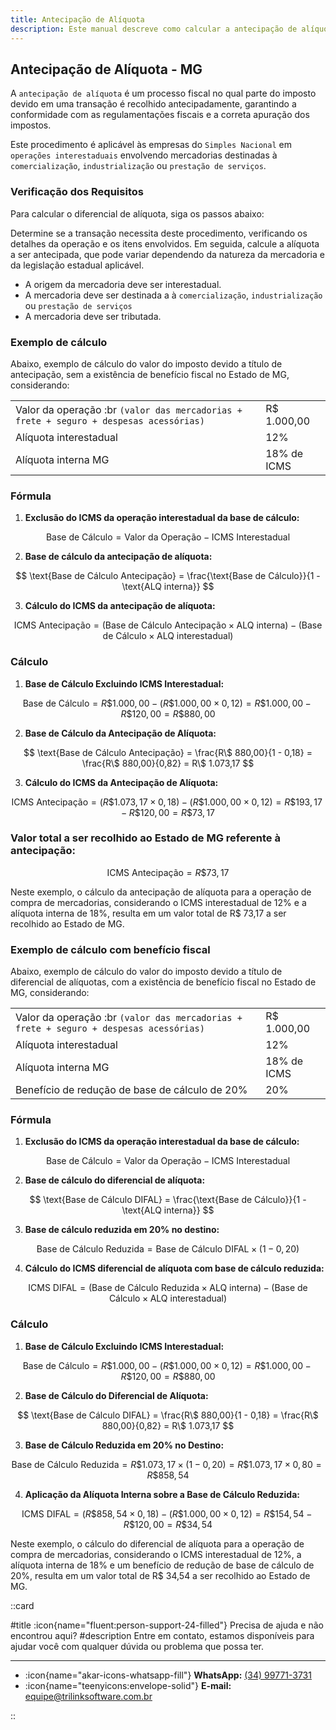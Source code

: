 ```yaml
---
title: Antecipação de Alíquota 
description: Este manual descreve como calcular a antecipação de alíquota para empresas do Simples Nacional em produtos destinados à comercialização, industrialização ou prestação de serviços.
---
```


## Antecipação de Alíquota - MG

A `antecipação de alíquota` é um processo fiscal no qual parte do imposto devido em uma transação é recolhido antecipadamente, garantindo a conformidade com as regulamentações fiscais e a correta apuração dos impostos.

Este procedimento é aplicável às empresas do `Simples Nacional` em `operações interestaduais` envolvendo mercadorias destinadas à `comercialização`, `industrialização` ou `prestação de serviços`.

### Verificação dos Requisitos

Para calcular o diferencial de alíquota, siga os passos abaixo:

Determine se a transação necessita deste procedimento, verificando os detalhes da operação e os itens envolvidos. Em seguida, calcule a alíquota a ser antecipada, que pode variar dependendo da natureza da mercadoria e da legislação estadual aplicável.

- A origem da mercadoria deve ser interestadual.
- A mercadoria deve ser destinada a  à `comercialização`, `industrialização` ou `prestação de serviços`
- A mercadoria deve ser tributada.

### Exemplo de cálculo

Abaixo, exemplo de cálculo do valor do imposto devido a título de antecipação, sem a existência de benefício fiscal no Estado de MG, considerando:

|                                                                                        |                         |
|----------------------------------------------------------------------------------------|-------------------------|
|Valor da operação :br `(valor das mercadorias + frete + seguro + despesas acessórias)`  | R$ 1.000,00             |
|Alíquota interestadual                                                                  | 12%                     |
|Alíquota interna MG                                                                     | 18% de ICMS             |

### Fórmula

1. **Exclusão do ICMS da operação interestadual da base de cálculo:**

$$
\text{Base de Cálculo} = \text{Valor da Operação} - \text{ICMS Interestadual}
$$

2. **Base de cálculo da antecipação de alíquota:**

$$
\text{Base de Cálculo Antecipação} = \frac{\text{Base de Cálculo}}{1 - \text{ALQ interna}}
$$

3. **Cálculo do ICMS da antecipação de alíquota:**

$$
\text{ICMS Antecipação} = (\text{Base de Cálculo Antecipação} \times \text{ALQ interna}) - (\text{Base de Cálculo} \times \text{ALQ interestadual})
$$

### Cálculo

1. **Base de Cálculo Excluindo ICMS Interestadual:**

$$
\text{Base de Cálculo} = R\$ 1.000,00 - (R\$ 1.000,00 \times 0,12) = R\$ 1.000,00 - R\$ 120,00 = R\$ 880,00
$$

2. **Base de Cálculo da Antecipação de Alíquota:**

$$
\text{Base de Cálculo Antecipação} = \frac{R\$ 880,00}{1 - 0,18} = \frac{R\$ 880,00}{0,82} = R\$ 1.073,17
$$

3. **Cálculo do ICMS da Antecipação de Alíquota:**

$$
\text{ICMS Antecipação} = (R\$ 1.073,17 \times 0,18) - (R\$ 1.000,00 \times 0,12) = R\$ 193,17 - R\$ 120,00 = R\$ 73,17
$$

### Valor total a ser recolhido ao Estado de MG referente à antecipação:

$$
\text{ICMS Antecipação} = R\$ 73,17
$$

Neste exemplo, o cálculo da antecipação de alíquota para a operação de compra de mercadorias, considerando o ICMS interestadual de 12% e a alíquota interna de 18%, resulta em um valor total de R\$ 73,17 a ser recolhido ao Estado de MG.

### Exemplo de cálculo com benefício fiscal

Abaixo, exemplo de cálculo do valor do imposto devido a título de diferencial de alíquotas, com a existência de benefício fiscal no Estado de MG, considerando:

|                                                                                        |                         |
|----------------------------------------------------------------------------------------|-------------------------|
|Valor da operação :br `(valor das mercadorias + frete + seguro + despesas acessórias)`  | R$ 1.000,00             |
|Alíquota interestadual                                                                  | 12%                     |
|Alíquota interna MG                                                                     | 18% de ICMS             |
|Benefício de redução de base de cálculo de 20%                                          | 20%                     |

### Fórmula

1. **Exclusão do ICMS da operação interestadual da base de cálculo:**

$$
\text{Base de Cálculo} = \text{Valor da Operação} - \text{ICMS Interestadual}
$$

2. **Base de cálculo do diferencial de alíquota:**

$$
\text{Base de Cálculo DIFAL} = \frac{\text{Base de Cálculo}}{1 - \text{ALQ interna}}
$$

3. **Base de cálculo reduzida em 20% no destino:**

$$
\text{Base de Cálculo Reduzida} = \text{Base de Cálculo DIFAL} \times (1 - 0,20)
$$

4. **Cálculo do ICMS diferencial de alíquota com base de cálculo reduzida:**

$$
\text{ICMS DIFAL} = (\text{Base de Cálculo Reduzida} \times \text{ALQ interna}) - (\text{Base de Cálculo} \times \text{ALQ interestadual})
$$

### Cálculo

1. **Base de Cálculo Excluindo ICMS Interestadual:**

$$
\text{Base de Cálculo} = R\$ 1.000,00 - (R\$ 1.000,00 \times 0,12) = R\$ 1.000,00 - R\$ 120,00 = R\$ 880,00
$$

2. **Base de Cálculo do Diferencial de Alíquota:**

$$
\text{Base de Cálculo DIFAL} = \frac{R\$ 880,00}{1 - 0,18} = \frac{R\$ 880,00}{0,82} = R\$ 1.073,17
$$

3. **Base de Cálculo Reduzida em 20% no Destino:**

$$
\text{Base de Cálculo Reduzida} = R\$ 1.073,17 \times (1 - 0,20) = R\$ 1.073,17 \times 0,80 = R\$ 858,54
$$

4. **Aplicação da Alíquota Interna sobre a Base de Cálculo Reduzida:**

$$
\text{ICMS DIFAL} = (R\$ 858,54 \times 0,18) - (R\$ 1.000,00 \times 0,12) = R\$ 154,54 - R\$ 120,00 = R\$ 34,54
$$

Neste exemplo, o cálculo do diferencial de alíquota para a operação de compra de mercadorias, considerando o ICMS interestadual de 12%, a alíquota interna de 18% e um benefício de redução de base de cálculo de 20%, resulta em um valor total de R\$ 34,54 a ser recolhido ao Estado de MG.

::card

#title
:icon{name="fluent:person-support-24-filled"} Precisa de ajuda e não encontrou aqui?
#description
Entre em contato, estamos disponíveis para ajudar você com qualquer dúvida ou problema que possa ter.

---

- :icon{name="akar-icons-whatsapp-fill"} **WhatsApp:** [(34) 99771-3731](https://wa.me/trilinksoftware)
- :icon{name="teenyicons:envelope-solid"} **E-mail:** [equipe@trilinksoftware.com.br](mailto:equipe@trilinksoftware.com.br)

::
